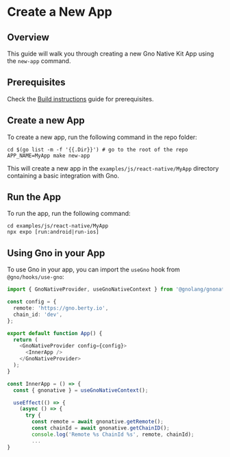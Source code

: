 # Create a New App

## Overview

This guide will walk you through creating a new Gno Native Kit App using the
`new-app` command.

## Prerequisites

Check the [Build instructions](../../README.md#build-instructions) guide for
prerequisites.

## Create a new App

To create a new app, run the following command in the repo folder:

```console
cd $(go list -m -f '{{.Dir}}') # go to the root of the repo
APP_NAME=MyApp make new-app
```

This will create a new app in the `examples/js/react-native/MyApp` directory containing a basic
integration with Gno.

## Run the App

To run the app, run the following command:

```console
cd examples/js/react-native/MyApp
npx expo [run:android|run-ios]
```

## Using Gno in your App

To use Gno in your app, you can import the `useGno` hook from
`@gno/hooks/use-gno`:

```ts
import { GnoNativeProvider, useGnoNativeContext } from '@gnolang/gnonative';

const config = {
  remote: 'https://gno.berty.io',
  chain_id: 'dev',
};

export default function App() {
  return (
    <GnoNativeProvider config={config}>
      <InnerApp />
    </GnoNativeProvider>
  );
}

const InnerApp = () => {
  const { gnonative } = useGnoNativeContext();

  useEffect(() => {
    (async () => {
      try {
        const remote = await gnonative.getRemote();
        const chainId = await gnonative.getChainID();
        console.log('Remote %s ChainId %s', remote, chainId);
        ...
}
```
